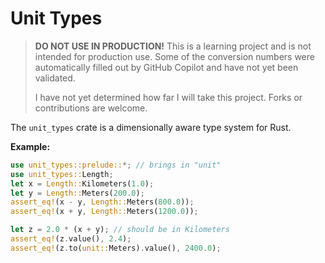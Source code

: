 # Unit Types

> **DO NOT USE IN PRODUCTION!** This is a learning project and is not intended for production use. Some of the conversion numbers were automatically filled out by GitHub Copilot and have not yet been validated.
> 
> I have not yet determined how far I will take this project. Forks or 
> contributions are welcome.

The `unit_types` crate is a dimensionally aware type system for Rust.


**Example:**

```rust
use unit_types::prelude::*; // brings in "unit"
use unit_types::Length;
let x = Length::Kilometers(1.0);
let y = Length::Meters(200.0);
assert_eq!(x - y, Length::Meters(800.0));
assert_eq!(x + y, Length::Meters(1200.0));

let z = 2.0 * (x + y); // should be in Kilometers
assert_eq!(z.value(), 2.4);
assert_eq!(z.to(unit::Meters).value(), 2400.0);
```